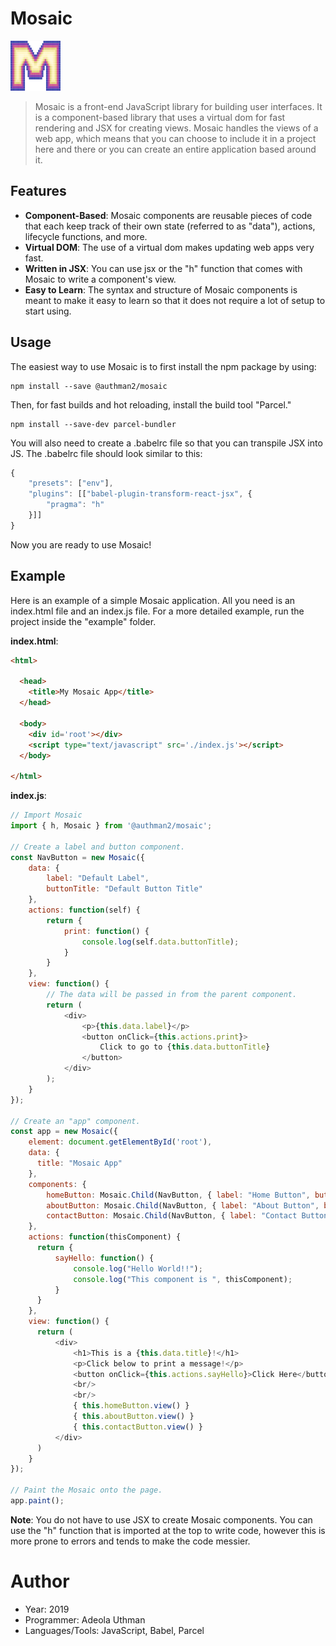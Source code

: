 # Mosaic
<a style='text-align:center;' href='http://mosaicjs.herokuapp.com'><img src='./MosaicLogo.png' width='80' height='80'/></a>
> Mosaic is a front-end JavaScript library for building user interfaces. It is a component-based library that uses a virtual dom for fast rendering and JSX for creating views. Mosaic handles the views of a web app, which means that you can choose to include it in a project here and there or you can create an entire application based around it.

## Features
- **Component-Based**: Mosaic components are reusable pieces of code that each keep track of their own state (referred to as "data"), actions, lifecycle functions, and more.
- **Virtual DOM**: The use of a virtual dom makes updating web apps very fast.
- **Written in JSX**: You can use jsx or the "h" function that comes with Mosaic to write a component's view.
- **Easy to Learn**: The syntax and structure of Mosaic components is meant to make it easy to learn so that it does not require a lot of setup to start using.

## Usage
The easiest way to use Mosaic is to first install the npm package by using:
```shell
npm install --save @authman2/mosaic
```
Then, for fast builds and hot reloading, install the build tool "Parcel."
```shell
npm install --save-dev parcel-bundler
```
You will also need to create a .babelrc file so that you can transpile JSX into JS. The .babelrc file should look similar to this:
```js
{
    "presets": ["env"],
    "plugins": [["babel-plugin-transform-react-jsx", {
        "pragma": "h"
    }]]
}
```
Now you are ready to use Mosaic!

## Example
Here is an example of a simple Mosaic application. All you need is an index.html file and an index.js file.
For a more detailed example, run the project inside the "example" folder.

**index.html**:
```html
<html>
    
  <head>
    <title>My Mosaic App</title>
  </head>
    
  <body>
    <div id='root'></div>
    <script type="text/javascript" src='./index.js'></script>
  </body>
    
</html>
```
**index.js**:
```js
// Import Mosaic
import { h, Mosaic } from '@authman2/mosaic';
    
// Create a label and button component.
const NavButton = new Mosaic({
    data: {
        label: "Default Label",
        buttonTitle: "Default Button Title"
    },
    actions: function(self) {
        return {
            print: function() {
                console.log(self.data.buttonTitle);
            }
        }
    },
    view: function() {
        // The data will be passed in from the parent component.
        return (
            <div>
                <p>{this.data.label}</p>
                <button onClick={this.actions.print}>
                    Click to go to {this.data.buttonTitle}
                </button>
            </div>
        );
    }
});

// Create an "app" component.
const app = new Mosaic({
    element: document.getElementById('root'),
    data: {
      title: "Mosaic App"
    },
    components: {
        homeButton: Mosaic.Child(NavButton, { label: "Home Button", buttonTitle: "Home" }),
        aboutButton: Mosaic.Child(NavButton, { label: "About Button", buttonTitle: "About" }),
        contactButton: Mosaic.Child(NavButton, { label: "Contact Button", buttonTitle: "Contact" }),
    },
    actions: function(thisComponent) {
      return {
          sayHello: function() {
              console.log("Hello World!!");
              console.log("This component is ", thisComponent);
          }
      }
    },
    view: function() {
      return (
          <div>
              <h1>This is a {this.data.title}!</h1>
              <p>Click below to print a message!</p>
              <button onClick={this.actions.sayHello}>Click Here</button>
              <br/>
              <br/>
              { this.homeButton.view() }
              { this.aboutButton.view() }
              { this.contactButton.view() }
          </div>
      )
    }
});

// Paint the Mosaic onto the page.
app.paint();
```
**Note**: You do not have to use JSX to create Mosaic components. You can use the "h" function that is imported at the top to write code, however this is more prone to errors and tends to make the code messier.


# Author
- Year: 2019
- Programmer: Adeola Uthman
- Languages/Tools: JavaScript, Babel, Parcel
